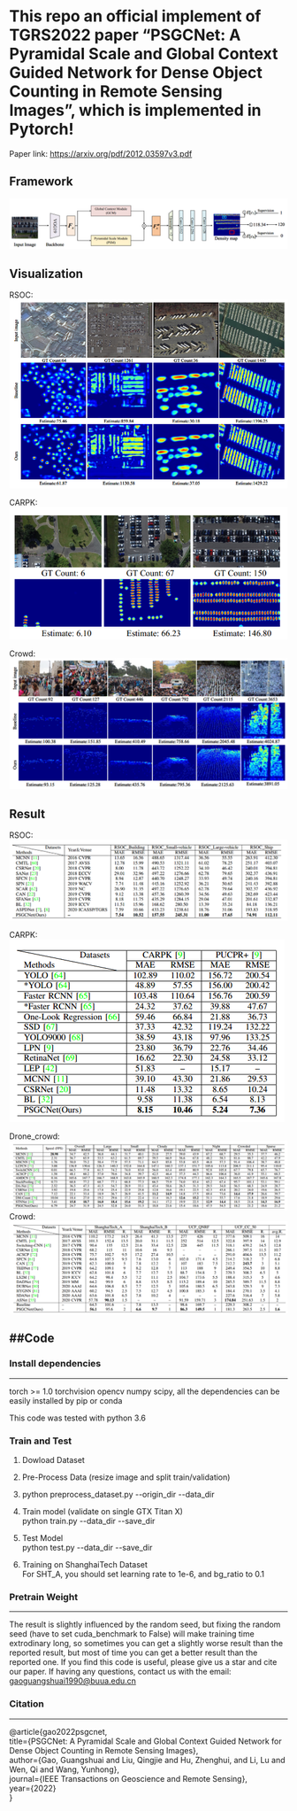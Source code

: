  # This repo an official implement of TGRS2022 paper “PSGCNet: A Pyramidal Scale and Global Context Guided Network for Dense Object Counting in Remote Sensing Images”, which is implemented in Pytorch!
 
Paper link: https://arxiv.org/pdf/2012.03597v3.pdf

 Framework
 -------------------
![](https://github.com/gaoguangshuai/PSGCNet/blob/main/framework.png)

Visualization
---------------------
RSOC:
![](https://github.com/gaoguangshuai/PSGCNet/blob/main/visualization_RSOC.png)

CARPK:
![](https://github.com/gaoguangshuai/PSGCNet/blob/main/visualization_CARPK.png)

Crowd:
![](https://github.com/gaoguangshuai/PSGCNet/blob/main/visualization_Crowd.png)

Result
-----------------------
RSOC:
![](https://github.com/gaoguangshuai/PSGCNet/blob/main/result_RSOC.png)

CARPK:
![](https://github.com/gaoguangshuai/PSGCNet/blob/main/result_CARPK.png)

Drone_crowd:
![](https://github.com/gaoguangshuai/PSGCNet/blob/main/result_Drone.png)
Crowd:
![](https://github.com/gaoguangshuai/PSGCNet/blob/main/result_Crowd.png)

##Code
-----------------------
### Install dependencies
-----------------------

torch >= 1.0 torchvision opencv numpy scipy, all the dependencies can be easily installed by pip or conda

This code was tested with python 3.6

### Train and Test
1. Dowload Dataset  
2. Pre-Process Data (resize image and split train/validation)  
3. python preprocess_dataset.py --origin_dir <directory of original data> --data_dir <directory of processed data>  
4. Train model (validate on single GTX Titan X)  
python train.py --data_dir <directory of processed data> --save_dir <directory of log and model>  
5. Test Model  
python test.py --data_dir <directory of processed data> --save_dir <directory of log and model>  
 
6. Training on ShanghaiTech Dataset  
For SHT_A, you should set learning rate to 1e-6, and bg_ratio to 0.1


 
### Pretrain Weight
----------------------

 
 
 
 
 
 
 
 
 
 
The result is slightly influenced by the random seed, but fixing the random seed (have to set cuda_benchmark to False) will make training time extrodinary long, so sometimes you can get a slightly worse result than the reported result, but most of time you can get a better result than the reported one. If you find this code is useful, please give us a star and cite our paper. If having any questions, contact us with the email: gaoguangshuai1990@buua.edu.cn

### Citation
-------------------
@article{gao2022psgcnet,  
  title={PSGCNet: A Pyramidal Scale and Global Context Guided Network for Dense Object Counting in Remote Sensing Images},  
  author={Gao, Guangshuai and Liu, Qingjie and Hu, Zhenghui, and Li, Lu and Wen, Qi and Wang, Yunhong},  
  journal={IEEE Transactions on Geoscience and Remote Sensing},  
  year={2022}  
}


 
 

 
 
 



